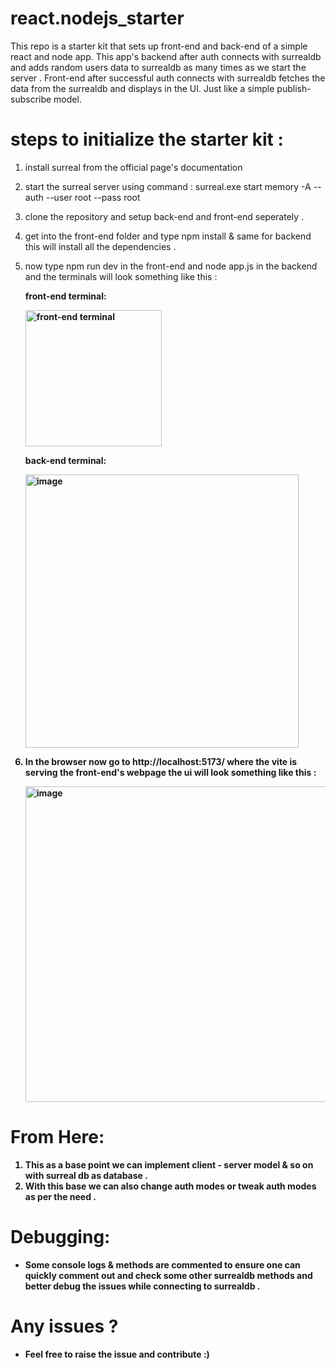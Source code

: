 # react.nodejs_starter
This repo is a starter kit that sets up front-end and back-end of a simple react and node app. This app's backend after auth connects with surrealdb and adds random users data to surrealdb as many times as we start the server . Front-end after successful auth connects with surrealdb fetches the data from the surrealdb and displays in the UI. Just like a simple publish-subscribe model.
# steps to initialize the starter kit :
1. install surreal from the official page's documentation
2. start the surreal server using command : surreal.exe start memory -A --auth --user root --pass root
3. clone the repository and setup back-end and front-end seperately .
4. get into the front-end folder and type npm install & same for backend this will install all the dependencies .
5. now type npm run dev in the front-end and node app.js in the backend and the terminals will look something like this :

   <b>front-end terminal:<b>

   <img width="218" alt="front-end terminal" src="https://github.com/MSaiKiran9/react.nodejs_starter/assets/116418856/f3373ab4-513c-41a6-8c6c-137303405a27">

   
   <b>back-end terminal:<b>

  
     <img width="437" alt="image" src="https://github.com/MSaiKiran9/react.nodejs_starter/assets/116418856/e615d44b-a2d3-41a7-befc-bcb3ff621bf0">


6. In the browser now go to http://localhost:5173/ where the vite is serving the front-end's webpage the ui will look something like this :

   <img width="505" alt="image" src="https://github.com/MSaiKiran9/react.nodejs_starter/assets/116418856/c1742726-c3a2-483b-9136-50b1c5b8dad6">


# From Here:
1. This as a base point we can implement client - server model & so on with surreal db as database .
2. With this base we can also change auth modes or tweak auth modes as per the need .

# Debugging:
- Some console logs & methods are commented to ensure one can quickly comment out and check some other surrealdb methods and better debug the issues while connecting to surrealdb .

# Any issues ?
- Feel free to raise the issue and contribute :)
